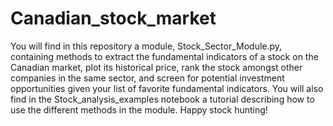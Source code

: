 # Canadian_stock_market

You will find in this repository a module, Stock_Sector_Module.py, containing methods to extract the fundamental indicators of a stock on the Canadian market, plot its historical price, rank the stock amongst other companies in the same sector, and screen for potential investment opportunities given your list of favorite fundamental indicators. You will also find in the Stock_analysis_examples notebook a tutorial describing how to use the different methods in the module. Happy stock hunting! 
